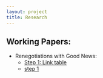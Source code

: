 ```yaml
---
layout: project
title: Research 
---
```


## Working Papers: 

-	Renegotiations with Good News: 
	-	[Step 1: Link table]()
 	-	[step 1](https://hongyileoxu.github.io/research/project-2024/DealScan_Data_Renegotiation.html)
